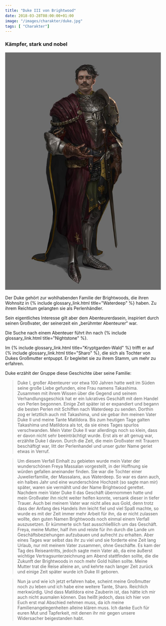 ```yaml
---
title: "Duke III von Brightwood"
date: 2018-03-28T08:00:00+01:00
image: "/images/charakter/duke.jpg"
tags: [ "Charakter"]
---
```


### Kämpfer, stark und nobel

<img
  src='/images/charakter/duke.jpg'
  class='character-image'/>

Der Duke gehört zur wohlhabenden Familie der Brightwoods, die ihren Wohnsitz in
{% include glossary_link.html title="Waterdeep" %} haben. Zu ihrem Reichtum
gelangten sie als Perlenhändler.

Sein eigentliches Interesse gilt aber dem Abenteurerdasein, inspiriert durch
seinen Großvater, der seinerzeit ein „berühmter Abenteurer“ war.

Die Suche nach einem Abenteuer führt ihn nach {% include glossary_link.html
title="Nightstone" %}.

Im {% include glossary_link.html title="Kryptgarden-Wald" %} trifft er auf {% include glossary_link.html
title="Sharo" %}, die sich als Tochter von Dukes Großmutter entpuppt. Er begleitet sie zu ihrem
Stamm, um mehr zu erfahren.

Duke erzählt der Gruppe diese Geschichte über seine Familie:

> Duke I, großer Abenteurer vor etwa 100 Jahren hatte weit im Süden seine große Liebe gefunden, eine Frau namens Takashima.
> Zusammen mit ihrem Wissen über die Gegend und seinem Verhandlungsgeschick hat er ein lukratives Geschäft mit dem Handel von Perlen begonnen. Einige Zeit später ist er expandiert und begann die besten Perlen mit Schiffen nach Waterdeep zu senden. Dorthin zog er letztlich auch mit Takashima, und sie gebar ihm meinen Vater Duke II und meine Tante Matildora.
> Bis zum heutigen Tage galten Takashima und Matildora als tot, da sie eines Tages spurlos verschwanden. Mein Vater Duke II war allerdings noch so klein, dass er davon nicht sehr beeinträchtigt wurde. Erst als er alt genug war, erzählte Duke I davon. Durch die Zeit, die mein Großvater mit Trauern beschäftigt war, litt der Perlenhandel und unser guter Name geriet etwas in Verruf.

> Um diesem Verfall Einhalt zu gebieten wurde mein Vater der wunderschönen Freya Massalan vorgestellt, in der Hoffnung sie würden gefallen aneinander finden. Sie war die Tochter einer Juwelierfamilie, der Massalans, aus Waterdeep.
> So war es dann auch, ein halbes Jahr und eine wunderschöne Hochzeit (so sagte man mir) später, waren sie vermählt und der Name Brightwood gerettet.
> Nachdem mein Vater Duke II das Geschäft übernommen hatte und mein Großvater ihn nicht weiter helfen konnte, versank dieser in tiefer Trauer.
> Auch bei meinem Vater war nicht alles aus Gold, denn trotz dass der Anfang des Handels ihm leicht fiel und viel Spaß machte, so wurde es mit der Zeit immer mehr Arbeit für ihn, da er nicht zulassen wollte, den guten Namen Brightwoods noch einmal einem Verfall auszusetzen. Er kümmerte sich fast ausschließlich um das Geschäft. Freya, meine Mutter, half ihm und reiste für ihn durch die Lande um Geschäftsbeziehungen aufzubauen und aufrecht zu erhalten.
> Aber eines Tages war selbst das ihr zu viel und sie forderte eine Zeit lang Urlaub, nur mit meinem Vater zusammen, ohne Geschäfte. Es kam der Tag des Reiseantritts, jedoch sagte mein Vater ab, da eine äußerst wichtige Vertragsunterzeichnung am Abend stattfinden sollte, die die Zukunft der Brightwoods in noch mehr Gold hüllen sollte.
> Meine Mutter trat die Reise alleine an, und kehrte nach langer Zeit zurück und einige Zeit später wurde ich Duke III geboren.

> Nun ja und wie ich jetzt erfahren habe, scheint meine Großmutter noch zu leben und ich habe eine weitere Tante, Sharo. Reichlich merkwürdig. Und dass Matildora eine Zauberin ist, das hätte ich mir auch nicht ausmalen können.
> Das heißt jedoch, dass ich hier von Euch erst mal Abschied nehmen muss, da ich meine Familienangelegenheiten alleine klären muss.
> Ich danke Euch für euren Mut und Tapferkeit, mit denen ihr mir gegen unsere Widersacher beigestanden habt.
